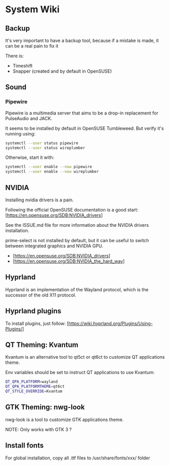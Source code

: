 # System Wiki

## Backup

It's very important to have a backup tool, because if a mistake is made, it can be a real pain to fix it

There is:

- Timeshift
- Snapper (created and by default in OpenSUSE)

## Sound

### Pipewire

Pipewire is a multimedia server that aims to be a drop-in replacement for PulseAudio and JACK.

It seems to be installed by default in OpenSUSE Tumbleweed. But verify it's running using:

```bash
systemctl --user status pipewire
systemctl --user status wireplumber
```

Otherwise, start it with:

```bash
systemctl --user enable --now pipewire
systemctl --user enable --now wireplumber
```

## NVIDIA

Installing nvidia drivers is a pain.

Following the official OpenSUSE documentation is a good start: [https://en.opensuse.org/SDB:NVIDIA_drivers]

See the ISSUE.md file for more information about the NVIDIA drivers installation.

prime-select is not installed by default, but it can be useful to switch between integrated graphics and NVIDIA GPU.

- [https://en.opensuse.org/SDB:NVIDIA_drivers]
- [https://en.opensuse.org/SDB:NVIDIA_the_hard_way]

## Hyprland

Hyprland is an implementation of the Wayland protocol, which is the successor of the old X11 protocol.

## Hyprland plugins

To install plugins, just follow: [https://wiki.hyprland.org/Plugins/Using-Plugins/]

## QT Theming: Kvantum

Kvantum is an alternative tool to qt5ct or qt6ct to customize QT applications theme.

Env variables should be set to instruct QT applications to use Kvantum:

```bash
QT_QPA_PLATFORM=wayland
QT_QPA_PLATFORMTHEME=qt6ct
QT_STYLE_OVERRIDE=Kvantum
```

## GTK Theming: nwg-look

nwg-look is a tool to customize GTK applications theme.

NOTE: Only works with GTK 3 ?

## Install fonts

For global installation, copy all .ttf files to /usr/share/fonts/xxx/ folder
